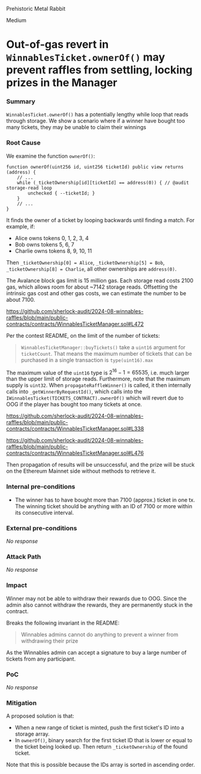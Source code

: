Prehistoric Metal Rabbit

Medium

# Out-of-gas revert in `WinnablesTicket.ownerOf()` may prevent raffles from settling, locking prizes in the Manager

### Summary

`WinnablesTicket.ownerOf()` has a potentially lengthy while loop that reads through storage. We show a scenario where if a winner have bought too many tickets, they may be unable to claim their winnings 

### Root Cause


We examine the function `ownerOf()`:

```solidity
function ownerOf(uint256 id, uint256 ticketId) public view returns (address) {
    // ...
    while (_ticketOwnership[id][ticketId] == address(0)) { // @audit storage-read loop
        unchecked { --ticketId; } 
    }
    // ...
}
```

It finds the owner of a ticket by looping backwards until finding a match. For example, if:
- Alice owns tokens 0, 1, 2, 3, 4
- Bob owns tokens 5, 6, 7
- Charlie owns tokens 8, 9, 10, 11

Then `_ticketOwnership[0] = Alice`, `_ticketOwnership[5] = Bob`, `_ticketOwnership[8] = Charlie`, all other ownerships are `address(0)`.

The Avalance block gas limit is 15 million gas. Each storage read costs 2100 gas, which allows room for about ~7142 storage reads. Offsetting the intrinsic gas cost and other gas costs, we can estimate the number to be about 7100.

https://github.com/sherlock-audit/2024-08-winnables-raffles/blob/main/public-contracts/contracts/WinnablesTicketManager.sol#L472

Per the contest README, on the limit of the number of tickets:

> `WinnablesTicketManager::buyTickets()` take a `uint16` argument for `ticketCount`. That means the maximum number of tickets that can be purchased in a single transaction is `type(uint16).max`

The maximum value of the `uint16` type is $2^{16} - 1 = 65535$, i.e. much larger than the upper limit of storage reads. Furthermore, note that the maximum supply is `uint32`. When `propagateRaffleWinner()` is called, it then internally calls into `_getWinnerByRequestId()`, which calls into the `IWinnablesTicket(TICKETS_CONTRACT).ownerOf()` which will revert due to OOG if the player has bought too many tickets at once.

https://github.com/sherlock-audit/2024-08-winnables-raffles/blob/main/public-contracts/contracts/WinnablesTicketManager.sol#L338

https://github.com/sherlock-audit/2024-08-winnables-raffles/blob/main/public-contracts/contracts/WinnablesTicketManager.sol#L476

Then propagation of results will be unsuccessful, and the prize will be stuck on the Ethereum Mainnet side without methods to retrieve it.


### Internal pre-conditions

- The winner has to have bought more than $7100$ (approx.) ticket in one tx. The winning ticket should be anything with an ID of $7100$ or more within its consecutive interval.

### External pre-conditions

_No response_

### Attack Path

_No response_

### Impact

Winner may not be able to withdraw their rewards due to OOG. Since the admin also cannot withdraw the rewards, they are permanently stuck in the contract.

Breaks the following invariant in the README:
> Winnables admins cannot do anything to prevent a winner from withdrawing their prize

As the Winnables admin can accept a signature to buy a large number of tickets from any participant.

### PoC

_No response_

### Mitigation

A proposed solution is that: 
- When a new range of ticket is minted, push the first ticket's ID into a storage array.
- In `ownerOf()`, binary search for the first ticket ID that is lower or equal to the ticket being looked up. Then return `_ticketOwnership` of the found ticket.  

Note that this is possible because the IDs array is sorted in ascending order. 